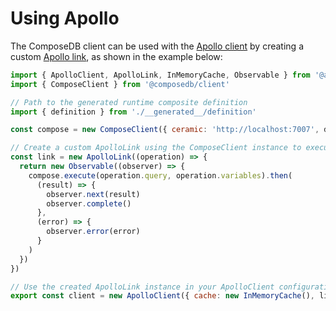 # Using Apollo

The ComposeDB client can be used with the [Apollo client](https://www.apollographql.com/docs/react/api/core/ApolloClient) by creating a custom [Apollo link](https://www.apollographql.com/docs/react/api/link/introduction), as shown in the example below:

```js
import { ApolloClient, ApolloLink, InMemoryCache, Observable } from '@apollo/client'
import { ComposeClient } from '@composedb/client'

// Path to the generated runtime composite definition
import { definition } from './__generated__/definition'

const compose = new ComposeClient({ ceramic: 'http://localhost:7007', definition })

// Create a custom ApolloLink using the ComposeClient instance to execute operations
const link = new ApolloLink((operation) => {
  return new Observable((observer) => {
    compose.execute(operation.query, operation.variables).then(
      (result) => {
        observer.next(result)
        observer.complete()
      },
      (error) => {
        observer.error(error)
      }
    )
  })
})

// Use the created ApolloLink instance in your ApolloClient configuration
export const client = new ApolloClient({ cache: new InMemoryCache(), link })
```
